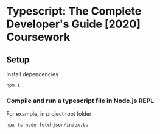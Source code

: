 # Typescript: The Complete Developer's Guide [2020] Coursework

## Setup

Install dependencies

`npm i`

### Compile and run a typescript file in Node.js REPL

For example, in project root folder

`npx ts-node fetchjson/index.ts`
